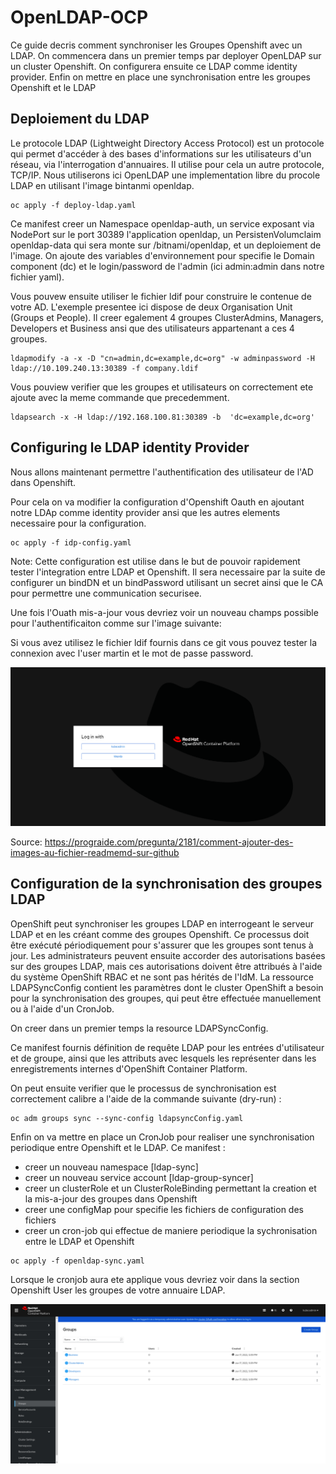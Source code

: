# OpenLDAP-OCP
Ce guide decris comment synchroniser les Groupes Openshift avec un LDAP. On commencera dans un premier temps par deployer OpenLDAP sur un cluster Openshift. On configurera ensuite ce LDAP comme identity provider. Enfin on mettre en place une synchronisation entre les groupes Openshift et le LDAP

## Deploiement du LDAP

Le protocole LDAP (Lightweight Directory Access Protocol) est un protocole qui  permet d'accéder à des bases d'informations sur les utilisateurs d'un réseau, via l'interrogation d'annuaires. Il utilise pour cela un autre protocole, TCP/IP. Nous utiliserons ici OpenLDAP une implementation libre du procole LDAP en utilisant l'image bintanmi openldap.

```shell
oc apply -f deploy-ldap.yaml 
```

Ce manifest creer un Namespace openldap-auth, un service exposant via NodePort sur le port 30389 l'application openldap, un PersistenVolumclaim openldap-data qui sera monte sur /bitnami/openldap, et un deploiement de l'image. On ajoute des variables d'environnement pour specifie le Domain component (dc) et le login/password de l'admin (ici admin:admin dans notre fichier yaml). 

Vous pouvew ensuite utiliser le fichier ldif pour construire le contenue de votre AD. L'exemple presentee ici dispose de deux Organisation Unit (Groups et People). Il creer egalement 4 groupes ClusterAdmins, Managers, Developers et Business ansi que des utilisateurs appartenant a ces 4 groupes.

```shell
ldapmodify -a -x -D "cn=admin,dc=example,dc=org" -w adminpassword -H ldap://10.109.240.13:30389 -f company.ldif
```

Vous pouview verifier que les groupes et utilisateurs on correctement ete ajoute avec la meme commande que precedemment.


```shell
ldapsearch -x -H ldap://192.168.100.81:30389 -b  'dc=example,dc=org' 
```

## Configuring le LDAP identity Provider

Nous allons maintenant permettre l'authentification des utilisateur de l'AD dans Openshift.

Pour cela on va modifier la configuration d'Openshift Oauth en ajoutant notre LDAp comme identity provider ansi que les autres elements necessaire pour la configuration. 

```shell
oc apply -f idp-config.yaml
```

Note: Cette configuration est utilise dans le but de pouvoir rapidement tester l'integration entre LDAP et Openshift. Il sera necessaire par la suite de configurer un bindDN et un bindPassword utilisant un secret ainsi que le CA pour permettre une communication securisee.

Une fois l'Ouath mis-a-jour vous devriez voir un nouveau champs possible pour l'authentificaiton comme sur l'image suivante: 

Si vous avez utilisez le fichier ldif fournis dans ce git vous pouvez tester la connexion avec l'user martin et le mot de passe password.

![idp](./images/idp.png)

Source: https://prograide.com/pregunta/2181/comment-ajouter-des-images-au-fichier-readmemd-sur-github

## Configuration de la synchronisation des groupes LDAP

OpenShift peut synchroniser les groupes LDAP en interrogeant le serveur LDAP et en les créant
comme des groupes Openshift. Ce processus doit être exécuté périodiquement pour s'assurer que les groupes sont tenus à jour. Les administrateurs peuvent ensuite accorder des autorisations basées sur des groupes LDAP, mais ces autorisations doivent être
attribués à l'aide du système OpenShift RBAC et ne sont pas hérités de l'IdM.
La ressource LDAPSyncConfig contient les paramètres dont le cluster OpenShift a besoin pour la synchronisation des groupes, qui peut être effectuée manuellement ou à l'aide d'un CronJob.

On creer dans un premier temps la resource LDAPSyncConfig. 

Ce manifest fournis définition de requête LDAP pour les entrées d'utilisateur et de groupe, ainsi que les attributs avec lesquels les représenter dans les enregistrements internes d'OpenShift Container Platform.

On peut ensuite verifier que le processus de synchronisation est correctement calibre a l'aide de la commande suivante (dry-run) :

```shell
oc adm groups sync --sync-config ldapsyncConfig.yaml 
```

Enfin on va mettre en place un CronJob pour realiser une synchronisation periodique entre Openshift et le LDAP. 
Ce manifest :
  - creer un nouveau namespace [ldap-sync]
  - creer un nouveau service account [ldap-group-syncer]
  - creer un clusterRole et un ClusterRoleBinding permettant la creation et la mis-a-jour des groupes dans Openshift
  - creer une configMap pour specifie les fichiers de configuration des fichiers
  - creer un cron-job qui effectue de maniere periodique la sychronisation entre le LDAP et Openshift

```shell
oc apply -f openldap-sync.yaml
```

Lorsque le cronjob aura ete applique vous devriez voir dans la section Openshift User les groupes de votre annuaire LDAP. 

![idp](./images/group-GUI.png)






























